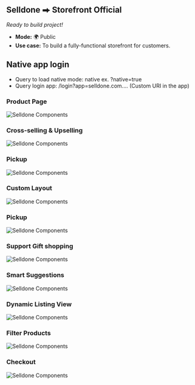 ## Selldone ⮕ Storefront Official
_Ready to build project!_


* **Mode:** 🌍 Public
* **Use case:** To build a fully-functional storefront for customers.



## Native app login
* Query to load native mode: native   ex. ?native=true
* Query login app: /login?app=selldone.com.... (Custom URI in the app)

### Product Page
![Selldone Components](docs/images/product-page.png)


### Cross-selling & Upselling
![Selldone Components](docs/images/cross-selling-up-selling.png)


### Pickup
![Selldone Components](docs/images/pickup.png)


### Custom Layout
![Selldone Components](docs/images/product-custom-layout.png)


### Pickup
![Selldone Components](docs/images/pickup.png)


### Support Gift shopping
![Selldone Components](docs/images/gift-shopping.png)

### Smart Suggestions
![Selldone Components](docs/images/product-suggestion.png)

### Dynamic Listing View
![Selldone Components](docs/images/products-listing-view.png)

### Filter Products
![Selldone Components](docs/images/products-listing-filter.png)


### Checkout
![Selldone Components](docs/images/checkout.png)
